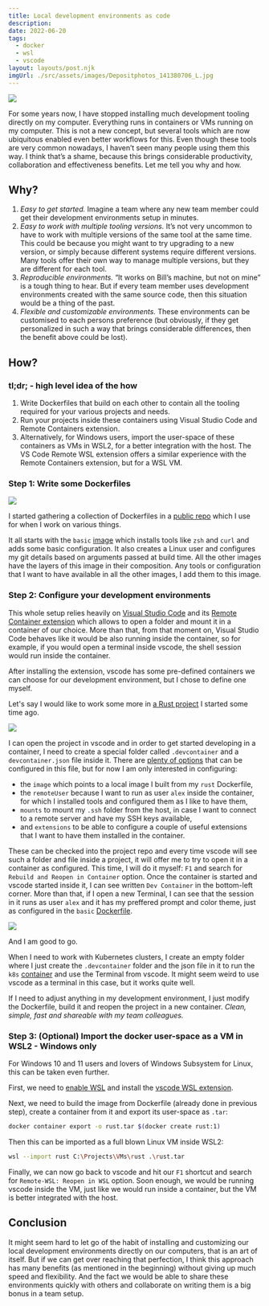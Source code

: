 ```yaml
---
title: Local development environments as code
description: 
date: 2022-06-20
tags:
  - docker
  - wsl
  - vscode
layout: layouts/post.njk
imgUrl: ./src/assets/images/Depositphotos_141380706_L.jpg
---
```


![](/img/Depositphotos_141380706_L.jpg)

For some years now, I have stopped installing much development tooling directly on my computer. Everything runs in containers or VMs running on my computer. This is not a new concept, but several tools which are now ubiquitous enabled even better workflows for this. Even though these tools are very common nowadays, I haven’t seen many people using them this way. I think that’s a shame, because this brings considerable productivity, collaboration and effectiveness benefits. Let me tell you why and how.

## Why?

1. *Easy to get started.* Imagine a team where any new team member could get their development environments setup in minutes.
2. *Easy to work with multiple tooling versions.* It’s not very uncommon to have to work with multiple versions of the same tool at the same time. This could be because you might want to try upgrading to a new version, or simply because different systems require different versions. Many tools offer their own way to manage multiple versions, but they are different for each tool.
3. *Reproducible environments.* “It works on Bill’s machine, but not on mine” is a tough thing to hear. But if every team member uses development environments created with the same source code, then this situation would be a thing of the past.
4. *Flexible and customizable environments.* These environments can be customised to each persons preference (but obviously, if they get personalized in such a way that brings considerable differences, then the benefit above could be lost).

## How?

### tl;dr; - high level idea of the how

1. Write Dockerfiles that build on each other to contain all the tooling required for your various projects and needs.
2. Run your projects inside these containers using Visual Studio Code and Remote Containers extension.
3. Alternatively, for Windows users, import the user-space of these containers as VMs in WSL2, for a better integration with the host. The VS Code Remote WSL extension offers a similar experience with the Remote Containers extension, but for a WSL VM.

### Step 1: Write some Dockerfiles

![](/img/project-dev-palace.png)

I started gathering a collection of Dockerfiles in a [public repo](https://github.com/alexchiri/project-dev-palace-all) which I use for when I work on various things.

It all starts with the `basic` [image](https://github.com/alexchiri/project-dev-palace-all/blob/main/basic/Dockerfile) which installs tools like `zsh` and `curl` and adds some basic configuration. It also creates a Linux user and configures my git details based on arguments passed at build time. All the other images have the layers of this image in their composition. Any tools or configuration that I want to have available in all the other images, I add them to this image.

### Step 2: Configure your development environments

This whole setup relies heavily on [Visual Studio Code](https://code.visualstudio.com/) and its [Remote Container extension](https://code.visualstudio.com/docs/remote/containers) which allows to open a folder and mount it in a container of our choice. More than that, from that moment on, Visual Studio Code behaves like it would be also running inside the container, so for example, if you would open a terminal inside vscode, the shell session would run inside the container.

After installing the extension, vscode has some pre-defined containers we can choose for our development environment, but I chose to define one myself.

Let's say I would like to work some more in [a Rust project](https://github.com/alexchiri/dragon) I started some time ago.

![](/img/rust-dev-container.png)

I can open the project in vscode and in order to get started developing in a container, I need to create a special folder called `.devcontainer` and a `devcontainer.json`  file inside it. There are [plenty of options](https://code.visualstudio.com/docs/remote/devcontainerjson-reference) that can be configured in this file, but for now I am only interested in configuring:

* the `image` which points to a local image I built from my `rust`  Dockerfile,
* the `remoteUser` because I want to run as user `alex`  inside the container, for which I installed tools and configured them as I like to have them,
* `mounts` to mount my `.ssh` folder from the host, in case I want to connect to a remote server and have my SSH keys available,
* and `extensions` to be able to configure a couple of useful extensions that I want to have them installed in the container.

These can be checked into the project repo and every time vscode will see such a folder and file inside a project, it will offer me to try to open it in a container as configured. This time, I will do it myself: `F1` and search for `Rebuild and Reopen in Container` option. Once the container is started and vscode started inside it, I can see written `Dev Container` in the bottom-left corner. More than that, if I open a new Terminal, I can see that the session in it runs as user `alex` and it has my preffered prompt and color theme, just as configured in the `basic` [Dockerfile](https://github.com/alexchiri/project-dev-palace-all/blob/main/basic/Dockerfile).

![](/img/rust-dev-container-2.png)

And I am good to go.

When I need to work with Kubernetes clusters, I create an empty folder where I just create the `.devcontainer` folder and the json file in it to run the `k8s` [container](https://github.com/alexchiri/project-dev-palace-all/blob/main/k8s/Dockerfile) and use the Terminal from vscode. It might seem weird to use vscode as a terminal in this case, but it works quite well.

If I need to adjust anything in my development environment, I just modify the Dockerfile, build it and reopen the project in a new container. *Clean, simple, fast and shareable with my team colleagues.*

### Step 3: (Optional) Import the docker user-space as a VM in WSL2 - Windows only

For Windows 10 and 11 users and lovers of Windows Subsystem for Linux, this can be taken even further.

First, we need to [enable WSL](https://docs.microsoft.com/en-us/windows/wsl/install) and install the [vscode WSL extension](https://code.visualstudio.com/docs/remote/wsl).

Next, we need to build the image from Dockerfile (already done in previous step), create a container from it and export its user-space as `.tar`:

```bash
docker container export -o rust.tar $(docker create rust:1)
```

Then this can be imported as a full blown Linux VM inside WSL2:

```bash
wsl --import rust C:\Projects\VMs\rust .\rust.tar
```

Finally, we can now go back to vscode and hit our `F1` shortcut and search for `Remote-WSL: Reopen in WSL`  option. Soon enough, we would be running vscode inside the VM, just like we would run inside a container, but the VM is better integrated with the host.

## Conclusion

It might seem hard to let go of the habit of installing and customizing our local development environments directly on our computers, that is an art of itself. But if we can get over reaching that perfection, I think this approach has many benefits (as mentioned in the beginning) without giving up much speed and flexibility. And the fact we would be able to share these environments quickly with others and collaborate on writing them is a big bonus in a team setup.

